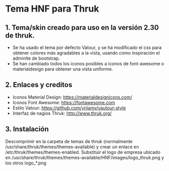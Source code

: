 # Tema HNF para Thruk
## 1. Tema/skin creado para uso en la versión 2.30 de thruk.
- Se ha usado el tema por defecto Vatour, y se ha modificado el css para obtener colores más agradables a la vista, usando como inspiración el adminlte de bootstrap.
- Se han cambiado todos los iconos posibles a iconos de font-awesome o materialdesign para obtener una vista uniforme.

## 2. Enlaces y creditos
- Iconos Material Design: https://materialdesignicons.com/
- Iconos Font Awesome: https://fontawesome.com
- Estilo Vatour: https://github.com/ynlamy/vautour-style
- Interfaz de nagios Thruk: http://www.thruk.org/

## 3. Instalación
Descomprimir en la carpeta de temas de thruk (normalmente /usr/share/thruk/themes/themes-available) y crear un enlace en /etc/thruk/themes/themes-enabled.
Substituir el logo de empresa ubicado en /usr/share/thruk/themes/themes-available/HNF/images/logo_thruk.png y los otros logo_*.png

